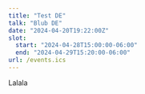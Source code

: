 ```yaml
---
title: "Test DE"
talk: "Blub DE"
date: "2024-04-20T19:22:00Z"
slot:
  start: "2024-04-28T15:00:00-06:00"
  end: "2024-04-29T15:20:00-06:00"
url: /events.ics
---
```


Lalala
